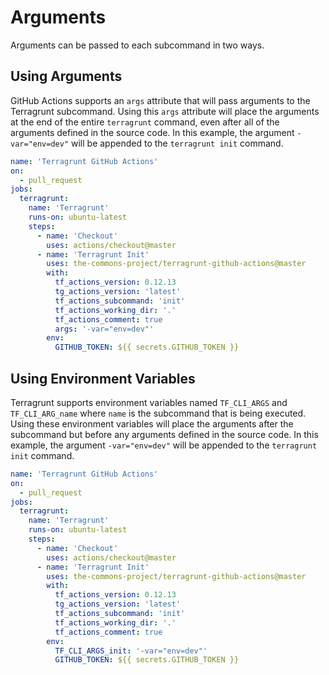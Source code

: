 # Arguments

Arguments can be passed to each subcommand in two ways.

## Using Arguments

GitHub Actions supports an `args` attribute that will pass arguments to the Terragrunt subcommand. Using this `args` attribute will place the arguments at the end of the entire `terragrunt` command, even after all of the arguments defined in the source code. In this example, the argument `-var="env=dev"` will be appended to the `terragrunt init` command.

```yaml
name: 'Terragrunt GitHub Actions'
on:
  - pull_request
jobs:
  terragrunt:
    name: 'Terragrunt'
    runs-on: ubuntu-latest
    steps:
      - name: 'Checkout'
        uses: actions/checkout@master
      - name: 'Terragrunt Init'
        uses: the-commons-project/terragrunt-github-actions@master
        with:
          tf_actions_version: 0.12.13
          tg_actions_version: 'latest'
          tf_actions_subcommand: 'init'
          tf_actions_working_dir: '.'
          tf_actions_comment: true
          args: '-var="env=dev"'
        env:
          GITHUB_TOKEN: ${{ secrets.GITHUB_TOKEN }}
```


## Using Environment Variables

Terragrunt supports environment variables named `TF_CLI_ARGS` and `TF_CLI_ARG_name` where `name` is the subcommand that is being executed. Using these environment variables will place the arguments after the subcommand but before any arguments defined in the source code. In this example, the argument `-var="env=dev"` will be appended to the `terragrunt init` command.

```yaml
name: 'Terragrunt GitHub Actions'
on:
  - pull_request
jobs:
  terragrunt:
    name: 'Terragrunt'
    runs-on: ubuntu-latest
    steps:
      - name: 'Checkout'
        uses: actions/checkout@master
      - name: 'Terragrunt Init'
        uses: the-commons-project/terragrunt-github-actions@master
        with:
          tf_actions_version: 0.12.13
          tg_actions_version: 'latest'
          tf_actions_subcommand: 'init'
          tf_actions_working_dir: '.'
          tf_actions_comment: true
        env:
          TF_CLI_ARGS_init: '-var="env=dev"'
          GITHUB_TOKEN: ${{ secrets.GITHUB_TOKEN }}
```
